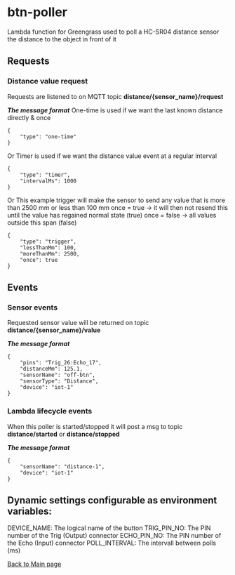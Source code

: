 # btn-poller
Lambda function for Greengrass used to poll a HC-SR04 distance sensor the distance to the object in front of it

## Requests

### Distance value request
Requests are listened to on MQTT topic **distance/{sensor_name}/request**

***The message format***
One-time is used if we want the last known distance directly & once
```
{
    "type": "one-time"
}
```
Or
Timer is used if we want the distance value event at a regular interval
```
{
    "type": "timer",
    "intervalMs": 1000
}
```
Or
This example trigger will make the sensor to send any value that is more than 2500 mm or less than 100 mm
once = true -> it will then not resend this until the value has regained normal state (true)
once = false -> all values outside this span (false)
```
{
    "type": "trigger",
    "lessThanMm": 100,
    "moreThanMm": 2500,
    "once": true
}
```


## Events

### Sensor events
Requested sensor value will be returned on topic **distance/{sensor_name}/value**

***The message format***
```
{
    "pins": "Trig_26:Echo_17",
    "distanceMm": 125.1,
    "sensorName": "off-btn",
    "sensorType": "Distance",
    "device": "iot-1"
}
```

### Lambda lifecycle events
When this poller is started/stopped it will post a msg to topic **distance/started** or **distance/stopped**

***The message format***
```
{
    "sensorName": "distance-1",
    "device": "iot-1"
}
```


## Dynamic settings configurable as environment variables:
DEVICE_NAME: The logical name of the button
TRIG_PIN_NO: The PIN number of the Trig (Output) connector
ECHO_PIN_NO: The PIN number of the Echo (Input) connector
POLL_INTERVAL: The intervall between polls (ms)

[Back to Main page](../README.md)